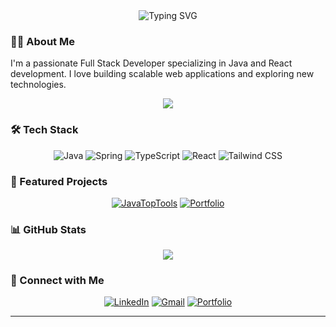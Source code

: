 <div align="center">
  <img src="https://readme-typing-svg.herokuapp.com?font=Fira+Code&weight=500&size=40&pause=1000&color=70A4FC&center=true&vCenter=true&width=600&lines=Hello+👋,+I'm+Nils;Full+Stack+Developer" alt="Typing SVG" />
</div>

### 👨‍💻 About Me

I'm a passionate Full Stack Developer specializing in Java and React development. I love building scalable web applications and exploring new technologies.

<div align="center">
  <img src="https://github-readme-stats.vercel.app/api/top-langs/?username=nilsw13&layout=compact&theme=tokyonight" />
</div>

### 🛠️ Tech Stack

<div align="center">
  
  ![Java](https://img.shields.io/badge/Java-ED8B00?style=for-the-badge&logo=openjdk&logoColor=white)
  ![Spring](https://img.shields.io/badge/Spring-6DB33F?style=for-the-badge&logo=spring&logoColor=white)
  ![TypeScript](https://img.shields.io/badge/TypeScript-007ACC?style=for-the-badge&logo=typescript&logoColor=white)
  ![React](https://img.shields.io/badge/React-20232A?style=for-the-badge&logo=react&logoColor=61DAFB)
  ![Tailwind CSS](https://img.shields.io/badge/Tailwind_CSS-38B2AC?style=for-the-badge&logo=tailwind-css&logoColor=white)
  
</div>

### 🌟 Featured Projects

<div align="center">
  
[![JavaTopTools](https://github-readme-stats.vercel.app/api/pin/?username=nilsw13&repo=JavaTopTools_api&theme=tokyonight)](https://github.com/nilsw13/JavaTopTools_api)
[![Portfolio](https://github-readme-stats.vercel.app/api/pin/?username=nilsw13&repo=frontend_portefolio&theme=tokyonight)](https://github.com/nilsw13/frontend_portefolio)

</div>

### 📊 GitHub Stats

<div align="center">
  <img src="https://github-readme-streak-stats.herokuapp.com/?user=nilsw13&theme=tokyonight" />
</div>

### 🤝 Connect with Me

<div align="center">
  
[![LinkedIn](https://img.shields.io/badge/LinkedIn-0077B5?style=for-the-badge&logo=linkedin&logoColor=white)](https://linkedin.com/in/votre-profil)
[![Gmail](https://img.shields.io/badge/Gmail-D14836?style=for-the-badge&logo=gmail&logoColor=white)](mailto:nilswentingpro@gmail.com)
[![Portfolio](https://img.shields.io/badge/Portfolio-000000?style=for-the-badge&logo=About.me&logoColor=white)](votre-portfolio)

</div>

---

<div align="center">
  <img src="https://komarev.com/ghpvc/?username=nilsw13&style=flat-square&color=blue" alt=""/>
</div>
